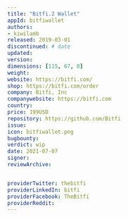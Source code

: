 ```yaml
---
title: "Bitfi.2 Wallet"
appId: bitfiwallet
authors:
- kiwilamb
released: 2019-03-01
discontinued: # date
updated:
version:
dimensions: [115, 67, 8]
weight: 
website: https://bitfi.com/
shop: https://bitfi.com/order
company: Bitfi, Inc
companywebsite: https://bitfi.com
country: 
price: 199USD
repository: https://github.com/Bitfi
issue:
icon: bitfiwallet.png
bugbounty:
verdict: wip
date: 2021-07-07
signer:
reviewArchive:


providerTwitter: thebitfi
providerLinkedIn: bitfi
providerFacebook: TheBitfi
providerReddit: 
---
```


